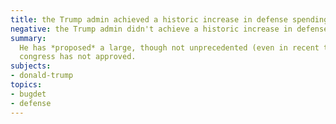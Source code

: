 ```yaml
---
title: the Trump admin achieved a historic increase in defense spending
negative: the Trump admin didn't achieve a historic increase in defense spending
summary:
  He has *proposed* a large, though not unprecedented (even in recent times), increase, which
  congress has not approved.
subjects:
- donald-trump
topics:
- bugdet
- defense
---
```

